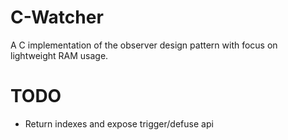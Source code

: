 # C-Watcher

A C implementation of the observer design pattern with focus on lightweight RAM usage.


# TODO

 - Return indexes and expose trigger/defuse api
